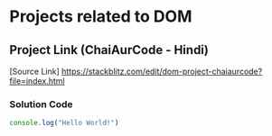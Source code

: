 # Projects related to DOM

## Project Link (ChaiAurCode - Hindi)
[Source Link] https://stackblitz.com/edit/dom-project-chaiaurcode?file=index.html


### Solution Code

```JavaScript Code
console.log("Hello World!")
```